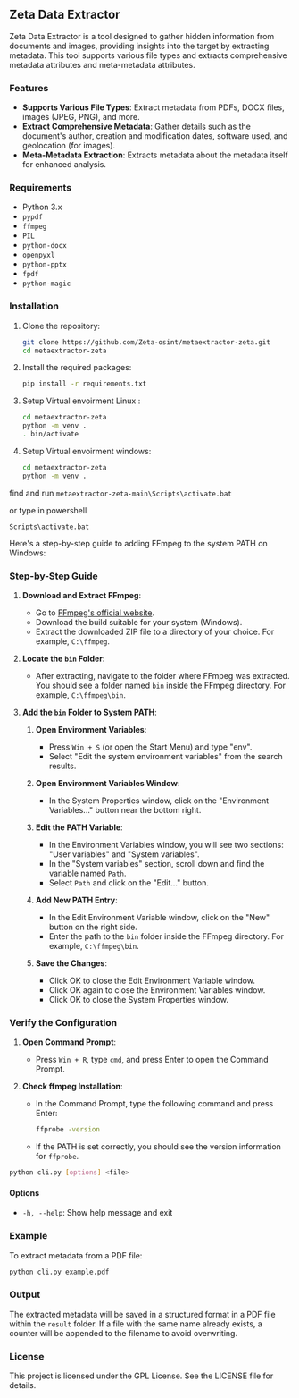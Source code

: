 ## Zeta Data Extractor

Zeta Data Extractor is a tool designed to gather hidden information from documents and images, providing insights into the target by extracting metadata. This tool supports various file types and extracts comprehensive metadata attributes and meta-metadata attributes.

### Features

- **Supports Various File Types**: Extract metadata from PDFs, DOCX files, images (JPEG, PNG), and more.
- **Extract Comprehensive Metadata**: Gather details such as the document's author, creation and modification dates, software used, and geolocation (for images).
- **Meta-Metadata Extraction**: Extracts metadata about the metadata itself for enhanced analysis.

### Requirements

- Python 3.x
- `pypdf`
- `ffmpeg`
- `PIL`
- `python-docx`
- `openpyxl`
- `python-pptx`
- `fpdf`
- `python-magic`

### Installation

1. Clone the repository:
    ```sh
    git clone https://github.com/Zeta-osint/metaextractor-zeta.git
    cd metaextractor-zeta
    ```

2. Install the required packages:
    ```sh
    pip install -r requirements.txt
    ```
3. Setup Virtual envoirment Linux :
    ```sh
    cd metaextractor-zeta
    python -m venv .
    . bin/activate
    ```

4. Setup Virtual envoirment windows:
    ```sh
   cd metaextractor-zeta
    python -m venv .
find and run ```
metaextractor-zeta-main\Scripts\activate.bat ```

or type in powershell

    Scripts\activate.bat

Here's a step-by-step guide to adding FFmpeg to the system PATH on Windows:

### Step-by-Step Guide

1. **Download and Extract FFmpeg**:
   - Go to [FFmpeg's official website](https://ffmpeg.org/download.html).
   - Download the build suitable for your system (Windows).
   - Extract the downloaded ZIP file to a directory of your choice. For example, `C:\ffmpeg`.

2. **Locate the `bin` Folder**:
   - After extracting, navigate to the folder where FFmpeg was extracted. You should see a folder named `bin` inside the FFmpeg directory. For example, `C:\ffmpeg\bin`.

3. **Add the `bin` Folder to System PATH**:

   1. **Open Environment Variables**:
      - Press `Win + S` (or open the Start Menu) and type "env".
      - Select "Edit the system environment variables" from the search results.

   2. **Open Environment Variables Window**:
      - In the System Properties window, click on the "Environment Variables..." button near the bottom right.

   3. **Edit the PATH Variable**:
      - In the Environment Variables window, you will see two sections: "User variables" and "System variables".
      - In the "System variables" section, scroll down and find the variable named `Path`.
      - Select `Path` and click on the "Edit..." button.

   4. **Add New PATH Entry**:
      - In the Edit Environment Variable window, click on the "New" button on the right side.
      - Enter the path to the `bin` folder inside the FFmpeg directory. For example, `C:\ffmpeg\bin`.

   5. **Save the Changes**:
      - Click OK to close the Edit Environment Variable window.
      - Click OK again to close the Environment Variables window.
      - Click OK to close the System Properties window.

### Verify the Configuration

1. **Open Command Prompt**:
   - Press `Win + R`, type `cmd`, and press Enter to open the Command Prompt.

2. **Check ffmpeg Installation**:
   - In the Command Prompt, type the following command and press Enter:
     ```bash
     ffprobe -version
     ```
   - If the PATH is set correctly, you should see the version information for `ffprobe`.


```sh
python cli.py [options] <file>
```

#### Options

- `-h, --help`: Show help message and exit

### Example

To extract metadata from a PDF file:

```sh
python cli.py example.pdf
```

### Output

The extracted metadata will be saved in a structured format in a PDF file within the `result` folder. If a file with the same name already exists, a counter will be appended to the filename to avoid overwriting.

### License

This project is licensed under the GPL License. See the LICENSE file for details.
